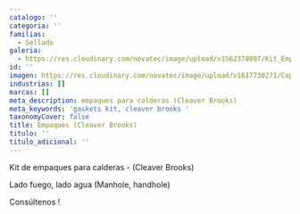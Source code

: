 ```yaml
---
catalogo: ''
categoria: ''
familias:
  - Sellado
galeria:
  - https://res.cloudinary.com/novatec/image/upload/v1562370897/Kit_Empaque_CleaverBrooks.png
id: ''
imagen: https://res.cloudinary.com/novatec/image/upload/v1617730271/Copia_de_Dise%C3%B1o_sin_t%C3%ADtulo_14_xcwegv.png
industrias: []
marcas: []
meta_description: empaques para calderas (Cleaver Brooks)
meta_keywords: 'gaskets kit, cleaver brooks '
taxonomyCover: false
title: Empaques (Cleaver Brooks)
titulo: ''
titulo_adicional: ''
---
```





Kit de empaques para calderas - (Cleaver Brooks)

Lado fuego, lado agua (Manhole, handhole)

Consúltenos !
